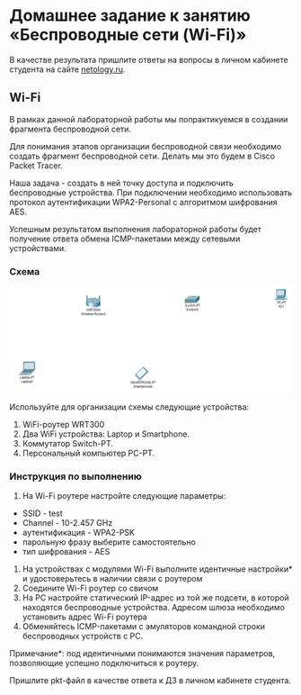 # Домашнее задание к занятию «Беспроводные сети (Wi-Fi)»

В качестве результата пришлите ответы на вопросы в личном кабинете студента на сайте [netology.ru](https://netology.ru).

## Wi-Fi

В рамках данной лабораторной работы мы попрактикуемся в создании фрагмента беспроводной сети.

Для понимания этапов организации беспроводной связи необходимо создать фрагмент беспроводной сети. Делать мы это будем в Cisco Packet Tracer.

Наша задача - создать в ней точку доступа и подключить беспроводные устройства. При подключении необходимо использовать протокол аутентификации WPA2-Personal с алгоритмом шифрования AES.

Успешным результатом выполнения лабораторной работы будет получение ответа обмена ICMP-пакетами между сетевыми устройствами.

### Схема

![](pic/devices.png)

Используйте для организации схемы следующие устройства:
1. WiFi-роутер WRT300
1. Два WiFi устройства: Laptop и Smartphone.
1. Коммутатор Switch-PT.
1. Персональный компьютер PC-PT.

### Инструкция по выполнению

1. На Wi-Fi роутере настройте следующие параметры:
* SSID - test
* Channel - 10-2.457 GHz
* аутентификация - WPA2-PSK
* парольную фразу выберите самостоятельно
* тип шифрования - AES
1. На устройствах с модулями Wi-Fi выполните идентичные настройки* и удостоверьтесь в наличии связи с роутером
1. Соедините Wi-Fi роутер cо свичом
1. На PC настройте статический IP-адрес из той же подсети, в которой находятся беспроводные устройства. Адресом шлюза необходимо установить адрес Wi-Fi роутера
1. Обменяйтесь ICMP-пакетами с эмуляторов командной строки беспроводных устройств с PC.

Примечание*: под идентичными понимаются значения параметров, позволяющие успешно подключиться к роутеру.

Пришлите pkt-файл в качестве ответа к ДЗ в личном кабинете студента.
